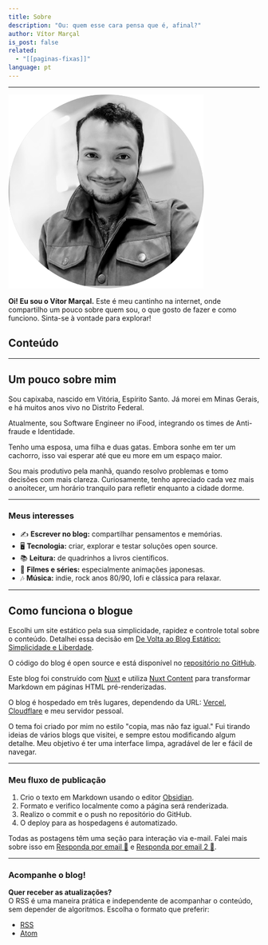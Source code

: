 ```yaml
---
title: Sobre
description: "Ou: quem esse cara pensa que é, afinal?"
author: Vítor Marçal
is_post: false
related:
  - "[[paginas-fixas]]"
language: pt
---
```

----

![Imagem na escala cinza da minha pessoa](img/profile-image.svg)

**Oi! Eu sou o Vítor Marçal.** Este é meu cantinho na internet, onde compartilho um pouco sobre quem sou, o que gosto de fazer e como funciono. Sinta-se à vontade para explorar!
## Conteúdo

---
## Um pouco sobre mim
Sou capixaba, nascido em Vitória, Espírito Santo. Já morei em Minas Gerais, e há muitos anos vivo no Distrito Federal.

Atualmente, sou Software Engineer no iFood, integrando os times de Anti-fraude e Identidade.

Tenho uma esposa, uma filha e duas gatas. Embora sonhe em ter um cachorro, isso vai esperar até que eu more em um espaço maior.

Sou mais produtivo pela manhã, quando resolvo problemas e tomo decisões com mais clareza. Curiosamente, tenho apreciado cada vez mais o anoitecer, um horário tranquilo para refletir enquanto a cidade dorme.

----
### Meus interesses

- ✍️ **Escrever no blog:** compartilhar pensamentos e memórias.
- 🖥️ **Tecnologia:** criar, explorar e testar soluções open source.
- 📚 **Leitura:** de quadrinhos a livros científicos.
- 🎥 **Filmes e séries:** especialmente animações japonesas.
- 🎶 **Música:** indie, rock anos 80/90, lofi e clássica para relaxar.

---
## Como funciona o blogue
Escolhi um site estático pela sua simplicidade, rapidez e controle total sobre o conteúdo. Detalhei essa decisão em [De Volta ao Blog Estático: Simplicidade e Liberdade](de-volta-ao-blog-estatico-simplicidade-e-liberdade).

O código do blog é open source e está disponível no [repositório no GitHub](https://github.com/vitormarcal/marcal-blog).

Este blog foi construído com [Nuxt](https://nuxt.com/) e utiliza [Nuxt Content](https://content.nuxt.com/) para transformar Markdown em páginas HTML pré-renderizadas.

O blog é hospedado em três lugares, dependendo da URL: [Vercel](https://vercel.com/), [Cloudflare](https://www.cloudflare.com/) e meu servidor pessoal.

O tema foi criado por mim no estilo "copia, mas não faz igual." Fui tirando ideias de vários blogs que visitei, e sempre estou modificando algum detalhe. Meu objetivo é ter uma interface limpa, agradável de ler e fácil de navegar.

----
### Meu fluxo de publicação

1. Crio o texto em Markdown usando o editor [Obsidian](https://obsidian.md/).
2. Formato e verifico localmente como a página será renderizada.
3. Realizo o commit e o push no repositório do GitHub.
4. O deploy para as hospedagens é automatizado.

Todas as postagens têm uma seção para interação via e-mail. Falei mais sobre isso em [Responda por email 📩](responda-por-email) e [Responda por email 2 📩](responda-por-email-2).

----
### Acompanhe o blog!

**Quer receber as atualizações?**  
O RSS é uma maneira prática e independente de acompanhar o conteúdo, sem depender de algoritmos. Escolha o formato que preferir:

- [RSS](https://www.marcal.dev/rss.xml)
- [Atom](https://www.marcal.dev/atom.xml)

